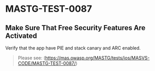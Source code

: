 #  MASTG-TEST-0087

## Make Sure That Free Security Features Are Activated

Verify that the app have PIE and stack canary and ARC enabled.

> Please see: (https://mas.owasp.org/MASTG/tests/ios/MASVS-CODE/MASTG-TEST-0087/)